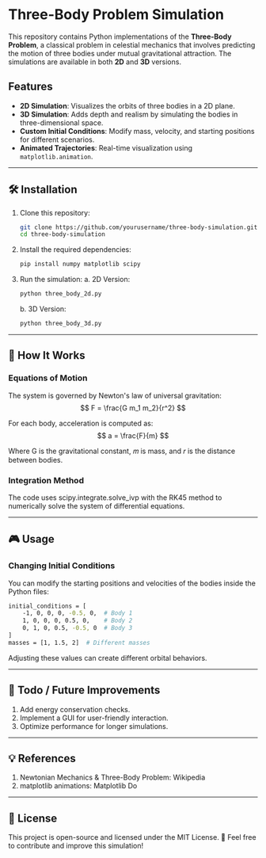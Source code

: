 # Three-Body Problem Simulation

This repository contains Python implementations of the **Three-Body Problem**, a classical problem in celestial mechanics that involves predicting the motion of three bodies under mutual gravitational attraction. The simulations are available in both **2D** and **3D** versions.

## Features
- **2D Simulation**: Visualizes the orbits of three bodies in a 2D plane.
- **3D Simulation**: Adds depth and realism by simulating the bodies in three-dimensional space.
- **Custom Initial Conditions**: Modify mass, velocity, and starting positions for different scenarios.
- **Animated Trajectories**: Real-time visualization using `matplotlib.animation`.

---

## 🛠 Installation

1. Clone this repository:
   ```sh
   git clone https://github.com/yourusername/three-body-simulation.git
   cd three-body-simulation

2. Install the required dependencies:
   ```sh
   pip install numpy matplotlib scipy

3. Run the simulation:
      a. 2D Version:
      ```sh
      python three_body_2d.py
      ```
      b. 3D Version:
      ```sh
      python three_body_3d.py
      
---

## 📜 How It Works

### Equations of Motion
The system is governed by Newton's law of universal gravitation:
$$ F = \frac{G m_1 m_2}{r^2} $$

For each body, acceleration is computed as:
$$ a = \frac{F}{m} $$

Where G is the gravitational constant, 𝑚 is mass, and 𝑟 is the distance between bodies.

### Integration Method
The code uses scipy.integrate.solve_ivp with the RK45 method to numerically solve the system of differential equations.

---

## 🎮 Usage

### Changing Initial Conditions
You can modify the starting positions and velocities of the bodies inside the Python files:

```sh
initial_conditions = [
    -1, 0, 0, 0, -0.5, 0,  # Body 1
    1, 0, 0, 0, 0.5, 0,    # Body 2
    0, 1, 0, 0.5, -0.5, 0  # Body 3
]
masses = [1, 1.5, 2]  # Different masses
```
Adjusting these values can create different orbital behaviors.

---

## 📌 Todo / Future Improvements
1. Add energy conservation checks.
2. Implement a GUI for user-friendly interaction.
3. Optimize performance for longer simulations.

---

## 💡 References
1. Newtonian Mechanics & Three-Body Problem: Wikipedia
2. matplotlib animations: Matplotlib Do

---

## 📜 License

This project is open-source and licensed under the MIT License.
📩 Feel free to contribute and improve this simulation!

